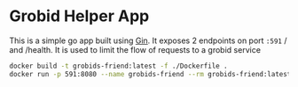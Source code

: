 # Grobid Helper App

This is a simple go app built using [Gin](https://github.com/gin-gonic/gin). It exposes 2 endpoints on port `:591` / and /health.  It is used to limit the flow of requests to a grobid service


```bash
docker build -t grobids-friend:latest -f ./Dockerfile .
docker run -p 591:8080 --name grobids-friend --rm grobids-friend:latest  
```